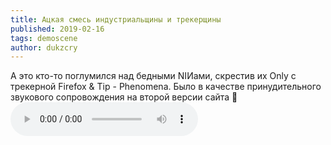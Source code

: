 ```yaml
---
title: Ацкая смесь индустриальщины и трекерщины
published: 2019-02-16
tags: demoscene
author: dukzcry
---
```

А это кто-то поглумился над бедными NIИами, скрестив их Only с трекерной Firefox & Tip - Phenomena. Было в качестве принудительного звукового сопровождения на второй версии сайта 🤢  
<audio src="/content/only.mp3" controls></audio>
